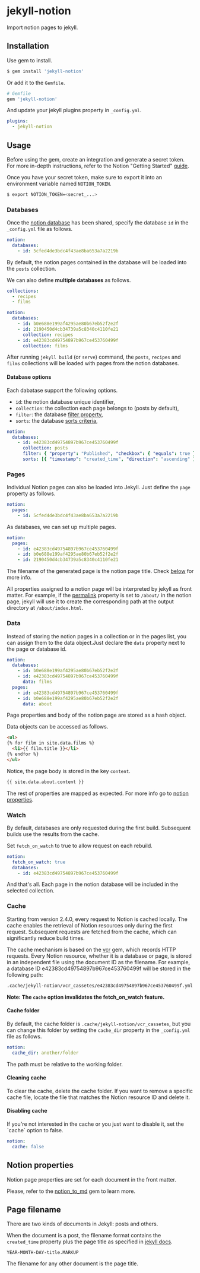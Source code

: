 # jekyll-notion

Import notion pages to jekyll.

## Installation

Use gem to install.
```bash
$ gem install 'jekyll-notion'
```

Or add it to the `Gemfile`.
```ruby
# Gemfile
gem 'jekyll-notion'
```

And update your jekyll plugins property in `_config.yml`.

```yml
plugins:
  - jekyll-notion
```

## Usage

Before using the gem, create an integration and generate a secret token. For more in-depth instructions, refer to the Notion "Getting Started" [guide](https://developers.notion.com/docs/getting-started).

Once you have your secret token, make sure to export it into an environment variable named `NOTION_TOKEN`.

```bash
$ export NOTION_TOKEN=<secret_...>
```

### Databases

Once the [notion database](https://developers.notion.com/docs/working-with-databases) has been shared, specify the database `id` in the `_config.yml` file as follows.

```yml
notion:
  databases:
    - id: 5cfed4de3bdc4f43ae8ba653a7a2219b
```

By default, the notion pages contained in the database will be loaded into the `posts` collection.

We can also define __multiple databases__ as follows.

```yml
collections:
  - recipes
  - films

notion:
  databases:
    - id: b0e688e199af4295ae80b67eb52f2e2f
    - id: 2190450d4cb34739a5c8340c4110fe21
      collection: recipes
    - id: e42383cd49754897b967ce453760499f 
      collection: films
```

After running `jekyll build` (or `serve`) command, the `posts`, `recipes` and `films` collections will be loaded with pages from the notion databases. 

#### Database options

Each dabatase support the following options.

* `id`: the notion database unique identifier,
* `collection`: the collection each page belongs to (posts by default),
* `filter`: the database [filter property](https://developers.notion.com/reference/post-database-query-filter),
* `sorts`: the database [sorts criteria](https://developers.notion.com/reference/post-database-query-sort),

```yml
notion:
  databases:
    - id: e42383cd49754897b967ce453760499f
      collection: posts
      filter: { "property": "Published", "checkbox": { "equals": true } }
      sorts: [{ "timestamp": "created_time", "direction": "ascending" }]
```

### Pages

Individual Notion pages can also be loaded into Jekyll. Just define the `page` property as follows.

```yml
notion:
  pages:
    - id: 5cfed4de3bdc4f43ae8ba653a7a2219b
```

As databases, we can set up multiple pages.

```yaml
notion:
  pages:
    - id: e42383cd49754897b967ce453760499f
    - id: b0e688e199af4295ae80b67eb52f2e2f
    - id: 2190450d4cb34739a5c8340c4110fe21
```

The filename of the generated page is the notion page title. Check [below](#page-filename) for more info.

All properties assigned to a notion page will be interpreted by jekyll as front matter. For example, if the [permalink](https://jekyllrb.com/docs/permalinks/#front-matter) property is set to `/about/` in the notion page, jekyll will use it to create the corresponding path at the output directory at `/about/index.html`.

### Data

Instead of storing the notion pages in a collection or in the pages list, you can assign them to the data object.Just declare the `data` property next to the page or database id.

```yml
notion:
  databases:
    - id: b0e688e199af4295ae80b67eb52f2e2f
    - id: e42383cd49754897b967ce453760499f
      data: films
  pages:
    - id: e42383cd49754897b967ce453760499f
    - id: b0e688e199af4295ae80b67eb52f2e2f
      data: about
```

Page properties and body of the notion page are stored as a hash object.

Data objects can be accessed as follows.

```html
<ul>
{% for film in site.data.films %}
  <li>{{ film.title }}</li>
{% endfor %}
</ul>
```

Notice, the page body is stored in the key `content`.

```html
{{ site.data.about.content }}
```

The rest of properties are mapped as expected. For more info go to [notion properties](#notion-properties).

### Watch

By default, databases are only requested during the first build. Subsequent builds use the results from the cache.

Set `fetch_on_watch` to true to allow request on each rebuild.

```yml
notion:
  fetch_on_watch: true
  databases:
    - id: e42383cd49754897b967ce453760499f
```

And that's all. Each page in the notion database will be included in the selected collection.

### Cache

Starting from version 2.4.0, every request to Notion is cached locally. The cache enables the retrieval of Notion resources only during the first request. Subsequent requests are fetched from the cache, which can significantly reduce build times.

The cache mechanism is based on the [vcr](https://github.com/vcr/vcr) gem, which records HTTP requests. Every Notion resource, whether it is a database or page, is stored in an independent file using the document ID as the filename. For example, a database ID e42383cd49754897b967ce453760499f will be stored in the following path:

```bash
.cache/jekyll-notion/vcr_cassetes/e42383cd49754897b967ce453760499f.yml
```

**Note: The `cache` option invalidates the fetch_on_watch feature.**

#### Cache folder

By default, the cache folder is `.cache/jekyll-notion/vcr_cassetes`, but you can change this folder by setting the `cache_dir` property in the `_config.yml` file as follows.

```yaml
notion:
  cache_dir: another/folder
```

The path must be relative to the working folder.

#### Cleaning cache

To clear the cache, delete the cache folder. If you want to remove a specific cache file, locate the file that matches the Notion resource ID and delete it.

#### Disabling cache

If you're not interested in the cache or you just want to disable it, set the ˋcache` option to false.

```yaml
notion:
  cache: false
```

## Notion properties

Notion page properties are set for each document in the front matter.

Please, refer to the [notion_to_md](https://github.com/emoriarty/notion_to_md/) gem to learn more.

## Page filename

There are two kinds of documents in Jekyll: posts and others.

When the document is a post, the filename format contains the `created_time` property plus the page title as specified in [jekyll docs](https://jekyllrb.com/docs/posts/#creating-posts).

```
YEAR-MONTH-DAY-title.MARKUP
```

The filename for any other document is the page title.
